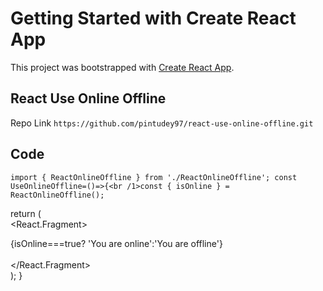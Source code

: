 # Getting Started with Create React App

This project was bootstrapped with [Create React App](https://github.com/facebook/create-react-app).

## React Use Online Offline

Repo Link `https://github.com/pintudey97/react-use-online-offline.git`

## Code
`import { ReactOnlineOffline } from './ReactOnlineOffline';
const UseOnlineOffline=()=>{<br /1>const { isOnline } = ReactOnlineOffline();`

  return (<br />
    <React.Fragment><br />
      <div className="msgbox">{isOnline===true? 'You are online':'You are offline'}</div><br />
    </React.Fragment><br />
  );
}
